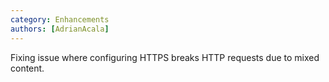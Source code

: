 ```yaml
---
category: Enhancements
authors: [AdrianAcala]
---
```


Fixing issue where configuring HTTPS breaks HTTP requests due to mixed content.